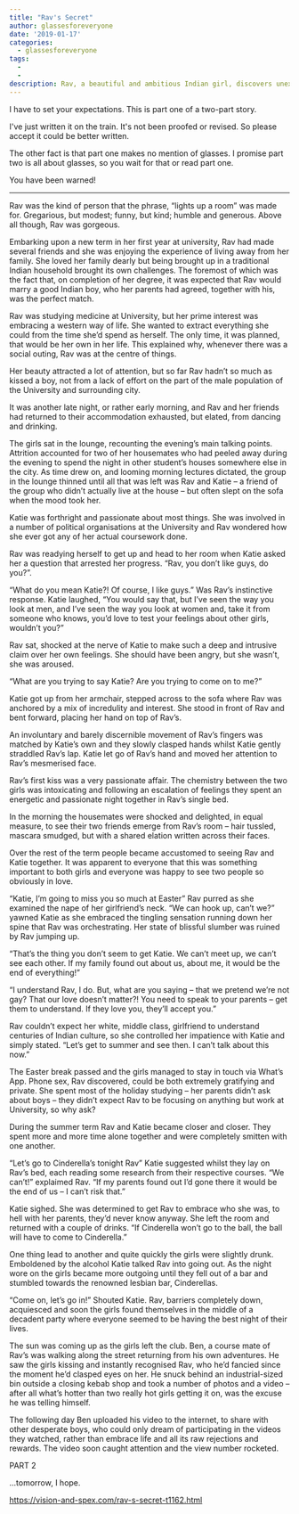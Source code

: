 ```yaml
---
title: "Rav's Secret"
author: glassesforeveryone
date: '2019-01-17'
categories:
  - glassesforeveryone
tags:
  - 
  - 
description: Rav, a beautiful and ambitious Indian girl, discovers unexpected desires while navigating her first year at university.
---
```

I have to set your expectations. This is part one of a two-part story. 

I've just written it on the train. It's not been proofed or revised. So please accept it could be better written.

The other fact is that part one makes no mention of glasses. I promise part two is all about glasses, so you wait for that or read part one. 

You have been warned!

-  - - - - 


Rav was the kind of person that the phrase, “lights up a room” was made for. Gregarious, but modest; funny, but kind; humble and generous. Above all though, Rav was gorgeous.

Embarking upon a new term in her first year at university, Rav had made several friends and she was enjoying the experience of living away from her family. She loved her family dearly but being brought up in a traditional Indian household brought its own challenges. The foremost of which was the fact that, on completion of her degree, it was expected that Rav would marry a good Indian boy, who her parents had agreed, together with his, was the perfect match.                                                                                                                                                                                                                                                              

Rav was studying medicine at University, but her prime interest was embracing a western way of life. She wanted to extract everything she could from the time she’d spend as herself. The only time, it was planned, that would be her own in her life.  This explained why, whenever there was a social outing, Rav was at the centre of things.

Her beauty attracted a lot of attention, but so far Rav hadn’t so much as kissed a boy, not from a lack of effort on the part of the male population of the University and surrounding city.

It was another late night, or rather early morning, and Rav and her friends had returned to their accommodation exhausted, but elated, from dancing and drinking.

The girls sat in the lounge, recounting the evening’s main talking points. Attrition accounted for two of her housemates who had peeled away during the evening to spend the night in other student’s houses somewhere else in the city. As time drew on, and looming morning lectures dictated, the group in the lounge thinned until all that was left was Rav and Katie – a friend of the group who didn’t actually live at the house – but often slept on the sofa when the mood took her.

Katie was forthright and passionate about most things. She was involved in a number of political organisations at the University and Rav wondered how she ever got any of her actual coursework done.

Rav was readying herself to get up and head to her room when Katie asked her a question that arrested her progress. “Rav, you don’t like guys, do you?”.

“What do you mean Katie?! Of course, I like guys.” Was Rav’s instinctive response. Katie laughed, “You would say that, but I’ve seen the way you look at men, and I’ve seen the way you look at women and, take it from someone who knows, you’d love to test your feelings about other girls, wouldn’t you?”

Rav sat, shocked at the nerve of Katie to make such a deep and intrusive claim over her own feelings. She should have been angry, but she wasn’t, she was aroused.

“What are you trying to say Katie? Are you trying to come on to me?”

Katie got up from her armchair, stepped across to the sofa where Rav was anchored by a mix of incredulity and interest. She stood in front of Rav and bent forward, placing her hand on top of Rav’s.

An involuntary and barely discernible movement of Rav’s fingers was matched by Katie’s own and they slowly clasped hands whilst Katie gently straddled Rav’s lap. Katie let go of Rav’s hand and moved her attention to Rav’s mesmerised face.

Rav’s first kiss was a very passionate affair. The chemistry between the two girls was intoxicating and following an escalation of feelings they spent an energetic and passionate night together in Rav’s single bed.

In the morning the housemates were shocked and delighted, in equal measure, to see their two friends emerge from Rav’s room – hair tussled, mascara smudged, but with a shared elation written across their faces.

Over the rest of the term people became accustomed to seeing Rav and Katie together. It was apparent to everyone that this was something important to both girls and everyone was happy to see two people so obviously in love.

“Katie, I’m going to miss you so much at Easter” Rav purred as she examined the nape of her girlfriend’s neck. “We can hook up, can’t we?” yawned Katie as she embraced the tingling sensation running down her spine that Rav was orchestrating. Her state of blissful slumber was ruined by Rav jumping up.

“That’s the thing you don’t seem to get Katie. We can’t meet up, we can’t see each other. If my family found out about us, about me, it would be the end of everything!”

“I understand Rav, I do. But, what are you saying – that we pretend we’re not gay? That our love doesn’t matter?! You need to speak to your parents – get them to understand. If they love you, they’ll accept you.”

Rav couldn’t expect her white, middle class, girlfriend to understand centuries of Indian culture, so she controlled her impatience with Katie and simply stated. “Let’s get to summer and see then. I can’t talk about this now.”

The Easter break passed and the girls managed to stay in touch via What’s App. Phone sex, Rav discovered, could be both extremely gratifying and private. She spent most of the holiday studying – her parents didn’t ask about boys – they didn’t expect Rav to be focusing on anything but work at University, so why ask?

During the summer term Rav and Katie became closer and closer. They spent more and more time alone together and were completely smitten with one another.

“Let’s go to Cinderella’s tonight Rav” Katie suggested whilst they lay on Rav’s bed, each reading some research from their respective courses. “We can’t!” explaimed Rav. “If my parents found out I’d gone there it would be the end of us – I can’t risk that.”

Katie sighed. She was determined to get Rav to embrace who she was, to hell with her parents, they’d never know anyway. She left the room and returned with a couple of drinks. “If Cinderella won’t go to the ball, the ball will have to come to Cinderella.”

One thing lead to another and quite quickly the girls were slightly drunk. Emboldened by the alcohol Katie talked Rav into going out. As the night wore on the girls became more outgoing until they fell out of a bar and stumbled towards the renowned lesbian bar, Cinderellas.

“Come on, let’s go in!” Shouted Katie. Rav, barriers completely down, acquiesced and soon the girls found themselves in the middle of a decadent party where everyone seemed to be having the best night of their lives.

The sun was coming up as the girls left the club. Ben, a course mate of Rav’s was walking along the street returning from his own adventures. He saw the girls kissing and instantly recognised Rav, who he’d fancied since the moment he’d clasped eyes on her. He snuck behind an industrial-sized bin outside a closing kebab shop and took a number of photos and a video – after all what’s hotter than two really hot girls getting it on, was the excuse he was telling himself.

The following day Ben uploaded his video to the internet, to share with other desperate boys, who could only dream of participating in the videos they watched, rather than embrace life and all its raw rejections and rewards. The video soon caught attention and the view number rocketed.



PART 2

...tomorrow, I hope.

https://vision-and-spex.com/rav-s-secret-t1162.html